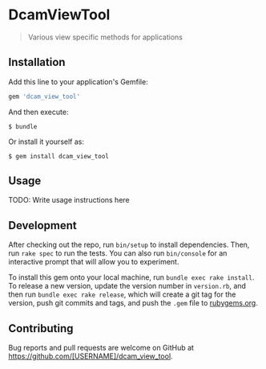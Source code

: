 # DcamViewTool

> Various view specific methods for applications

## Installation

Add this line to your application's Gemfile:

```ruby
gem 'dcam_view_tool'
```

And then execute:

    $ bundle

Or install it yourself as:

    $ gem install dcam_view_tool

## Usage

TODO: Write usage instructions here

## Development

After checking out the repo, run `bin/setup` to install dependencies. Then, run `rake spec` to run the tests. You can also run `bin/console` for an interactive prompt that will allow you to experiment.

To install this gem onto your local machine, run `bundle exec rake install`. To release a new version, update the version number in `version.rb`, and then run `bundle exec rake release`, which will create a git tag for the version, push git commits and tags, and push the `.gem` file to [rubygems.org](https://rubygems.org).

## Contributing

Bug reports and pull requests are welcome on GitHub at https://github.com/[USERNAME]/dcam_view_tool.


